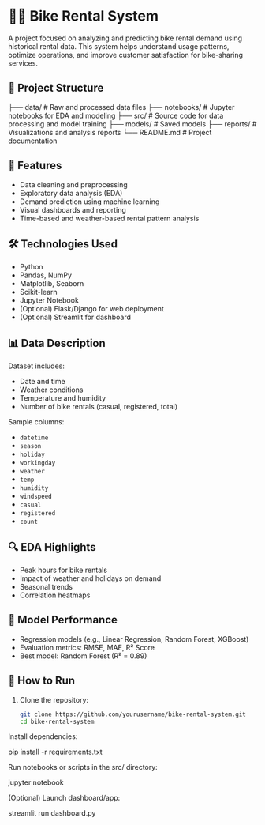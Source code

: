 # 🚴‍♂️ Bike Rental System

A project focused on analyzing and predicting bike rental demand using historical rental data. This system helps understand usage patterns, optimize operations, and improve customer satisfaction for bike-sharing services.

## 📁 Project Structure



├── data/ # Raw and processed data files
├── notebooks/ # Jupyter notebooks for EDA and modeling
├── src/ # Source code for data processing and model training
├── models/ # Saved models
├── reports/ # Visualizations and analysis reports
└── README.md # Project documentation


## 📌 Features

- Data cleaning and preprocessing
- Exploratory data analysis (EDA)
- Demand prediction using machine learning
- Visual dashboards and reporting
- Time-based and weather-based rental pattern analysis

## 🛠️ Technologies Used

- Python
- Pandas, NumPy
- Matplotlib, Seaborn
- Scikit-learn
- Jupyter Notebook
- (Optional) Flask/Django for web deployment
- (Optional) Streamlit for dashboard

## 📊 Data Description

Dataset includes:

- Date and time
- Weather conditions
- Temperature and humidity
- Number of bike rentals (casual, registered, total)

Sample columns:
- `datetime`
- `season`
- `holiday`
- `workingday`
- `weather`
- `temp`
- `humidity`
- `windspeed`
- `casual`
- `registered`
- `count`

## 🔍 EDA Highlights

- Peak hours for bike rentals
- Impact of weather and holidays on demand
- Seasonal trends
- Correlation heatmaps

## 🔮 Model Performance

- Regression models (e.g., Linear Regression, Random Forest, XGBoost)
- Evaluation metrics: RMSE, MAE, R² Score
- Best model: Random Forest (R² = 0.89)

## 🚀 How to Run

1. Clone the repository:
   ```bash
   git clone https://github.com/yourusername/bike-rental-system.git
   cd bike-rental-system


Install dependencies:

pip install -r requirements.txt


Run notebooks or scripts in the src/ directory:

jupyter notebook


(Optional) Launch dashboard/app:

streamlit run dashboard.py
